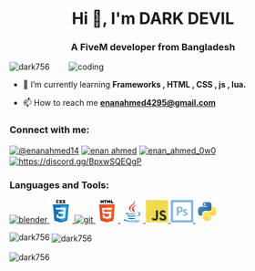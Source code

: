 <h1 align="center">Hi 👋, I'm DARK DEVIL</h1>
<h3 align="center">A FiveM developer from Bangladesh</h3>

<img align="right" src="https://media.tenor.com/2uyENRmiUt0AAAAC/coding.gif" alt="coding" width="400" />

<p align="left"> <img src="https://komarev.com/ghpvc/?username=dark756&label=Profile%20views&color=0e75b6&style=flat" alt="dark756" /> </p>

- 🌱 I’m currently learning **Frameworks , HTML , CSS , js , lua.**

- 📫 How to reach me **enanahmed4295@gmail.com**

<h3 align="left">Connect with me:</h3>
<p align="left">
<a href="https://twitter.com/@enanahmed14" target="blank"><img align="center" src="https://raw.githubusercontent.com/rahuldkjain/github-profile-readme-generator/master/src/images/icons/Social/twitter.svg" alt="@enanahmed14" height="30" width="40" /></a>
<a href="https://fb.com/enan ahmed" target="blank"><img align="center" src="https://raw.githubusercontent.com/rahuldkjain/github-profile-readme-generator/master/src/images/icons/Social/facebook.svg" alt="enan ahmed" height="30" width="40" /></a>
<a href="https://instagram.com/enan_ahmed_0w0" target="blank"><img align="center" src="https://raw.githubusercontent.com/rahuldkjain/github-profile-readme-generator/master/src/images/icons/Social/instagram.svg" alt="enan_ahmed_0w0" height="30" width="40" /></a>
<a href="https://discord.gg/https://discord.gg/BpxwSQEQgP" target="blank"><img align="center" src="https://raw.githubusercontent.com/rahuldkjain/github-profile-readme-generator/master/src/images/icons/Social/discord.svg" alt="https://discord.gg/BpxwSQEQgP" height="30" width="40" /></a>
</p>

<h3 align="left">Languages and Tools:</h3>
<p align="left"> <a href="https://www.blender.org/" target="_blank" rel="noreferrer"> <img src="https://download.blender.org/branding/community/blender_community_badge_white.svg" alt="blender" width="40" height="40"/> </a> <a href="https://www.w3schools.com/css/" target="_blank" rel="noreferrer"> <img src="https://raw.githubusercontent.com/devicons/devicon/master/icons/css3/css3-original-wordmark.svg" alt="css3" width="40" height="40"/> </a> <a href="https://git-scm.com/" target="_blank" rel="noreferrer"> <img src="https://www.vectorlogo.zone/logos/git-scm/git-scm-icon.svg" alt="git" width="40" height="40"/> </a> <a href="https://www.w3.org/html/" target="_blank" rel="noreferrer"> <img src="https://raw.githubusercontent.com/devicons/devicon/master/icons/html5/html5-original-wordmark.svg" alt="html5" width="40" height="40"/> </a> <a href="https://www.java.com" target="_blank" rel="noreferrer"> <img src="https://raw.githubusercontent.com/devicons/devicon/master/icons/java/java-original.svg" alt="java" width="40" height="40"/> </a> <a href="https://developer.mozilla.org/en-US/docs/Web/JavaScript" target="_blank" rel="noreferrer"> <img src="https://raw.githubusercontent.com/devicons/devicon/master/icons/javascript/javascript-original.svg" alt="javascript" width="40" height="40"/> </a> <a href="https://www.photoshop.com/en" target="_blank" rel="noreferrer"> <img src="https://raw.githubusercontent.com/devicons/devicon/master/icons/photoshop/photoshop-line.svg" alt="photoshop" width="40" height="40"/> </a> <a href="https://www.python.org" target="_blank" rel="noreferrer"> <img src="https://raw.githubusercontent.com/devicons/devicon/master/icons/python/python-original.svg" alt="python" width="40" height="40"/> </a> </p>

<p><img align="left" src="https://github-readme-stats.vercel.app/api/top-langs?username=dark756&show_icons=true&locale=en&layout=compact" alt="dark756" /></p>

<p>&nbsp;<img align="center" src="https://github-readme-stats.vercel.app/api?username=dark756&show_icons=true&locale=en" alt="dark756" /></p>

<p><img align="center" src="https://github-readme-streak-stats.herokuapp.com/?user=dark756&" alt="dark756" /></p>
